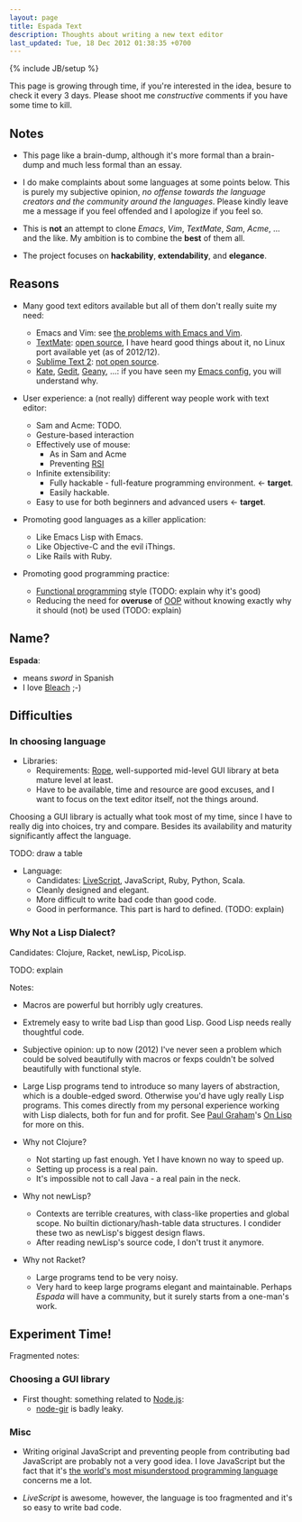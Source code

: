 ```yaml
---
layout: page
title: Espada Text
description: Thoughts about writing a new text editor
last_updated: Tue, 18 Dec 2012 01:38:35 +0700
---
```

{% include JB/setup %}

This page is growing through time, if you're interested in the idea, besure to check it every 3 days.  Please shoot me *constructive* comments if you have some time to kill.

## Notes

* This page like a brain-dump, although it's more formal than a brain-dump and much less formal than an essay.

* I do make complaints about some languages at some points below.  This is purely my subjective opinion, *no offense towards the language creators and the community around the languages*.  Please kindly leave me a message if you feel offended and I apologize if you feel so.

* This is **not** an attempt to clone *Emacs*, *Vim*, *TextMate*, *Sam*, *Acme*, ... and the like.  My ambition is to combine the **best** of them all.

* The project focuses on **hackability**, **extendability**, and **elegance**.

## Reasons

* Many good text editors available but all of them don't really suite my need:
  - Emacs and Vim: see [the problems with Emacs and Vim](/pages/emacs-vim-problems.html).
  - [TextMate](http://macromates.com/): [open source](https://github.com/textmate/textmate), I have heard good things about it, no Linux port available yet (as of 2012/12).
  - [Sublime Text 2](http://www.sublimetext.com/): [not open source](problem-with-non-free.html).
  - [Kate](http://kate-editor.org/), [Gedit](http://projects.gnome.org/gedit/), [Geany](http://www.geany.org/), ...: if you have seen my [Emacs config](https://github.com/CMPITG/emacs-config), you will understand why.

* User experience: a (not really) different way people work with text editor:
  - Sam and Acme: TODO.
  - Gesture-based interaction
  - Effectively use of mouse:
    + As in Sam and Acme
    + Preventing [RSI](pages/rsi.html)
  - Infinite extensibility:
    + Fully hackable - full-feature programming environment. <- **target**.
    + Easily hackable.
  - Easy to use for both beginners and advanced users <- **target**.

* Promoting good languages as a killer application:
  - Like Emacs Lisp with Emacs.
  - Like Objective-C and the evil iThings.
  - Like Rails with Ruby.

* Promoting good programming practice:
  - [Functional programming](http://en.wikipedia.org/wiki/Functional_programming) style (TODO: explain why it's good)
  - Reducing the need for **overuse** of [OOP](http://en.wikipedia.org/wiki/Object-oriented_programming) without knowing exactly why it should (not) be used (TODO: explain)

## Name?

**Espada**:

- means *sword* in Spanish
- I love [Bleach](http://en.wikipedia.org/wiki/Bleach_%28manga%29) ;-)

## Difficulties

### In choosing language

* Libraries:
  - Requirements: [Rope](http://en.wikipedia.org/wiki/Rope_%28computer_science%29), well-supported mid-level GUI library at beta mature level at least.
  - Have to be available, time and resource are good excuses, and I want to focus on the text editor itself, not the things around.

Choosing a GUI library is actually what took most of my time, since I have to really dig into choices, try and compare.  Besides its availability and maturity significantly affect the language.

TODO: draw a table

* Language:
  - Candidates: [LiveScript](http://livescript.net/), JavaScript, Ruby, Python, Scala.
  - Cleanly designed and elegant.
  - More difficult to write bad code than good code.
  - Good in performance.  This part is hard to defined. (TODO: explain)

### Why Not a Lisp Dialect?

Candidates: Clojure, Racket, newLisp, PicoLisp.

TODO: explain

Notes:

* Macros are powerful but horribly ugly creatures.

* Extremely easy to write bad Lisp than good Lisp.  Good Lisp needs really thoughtful code.

* Subjective opinion: up to now (2012) I've never seen a problem which could be solved beautifully with macros or fexps couldn't be solved beautifully with functional style.

* Large Lisp programs tend to introduce so many layers of abstraction, which is a double-edged sword.  Otherwise you'd have ugly really Lisp programs.  This comes directly from my personal experience working with Lisp dialects, both for fun and for profit.  See [Paul Graham](http://paulgraham.com/)'s [On Lisp](http://www.paulgraham.com/onlisp.html) for more on this.

* Why not Clojure?
  - Not starting up fast enough.  Yet I have known no way to speed up.
  - Setting up process is a real pain.
  - It's impossible not to call Java - a real pain in the neck.

* Why not newLisp?
  - Contexts are terrible creatures, with class-like properties and global scope.  No  builtin dictionary/hash-table data structures.  I condider these two as newLisp's biggest design flaws.
  - After reading newLisp's source code, I don't trust it anymore.

* Why not Racket?
  - Large programs tend to be very noisy.
  - Very hard to keep large programs elegant and maintainable.  Perhaps *Espada* will have a community, but it surely starts from a one-man's work.

## Experiment Time!

Fragmented notes:

### Choosing a GUI library

* First thought: something related to [Node.js](http://nodejs.org):
  - [node-gir](TODO) is badly leaky.

### Misc

* Writing original JavaScript and preventing people from contributing bad JavaScript are probably not a very good idea.  I love JavaScript but the fact that it's [the world's most misunderstood programming language](http://www.crockford.com/javascript/javascript.html) concerns me a lot.

* *LiveScript* is awesome, however, the language is too fragmented and it's so easy to write bad code.

